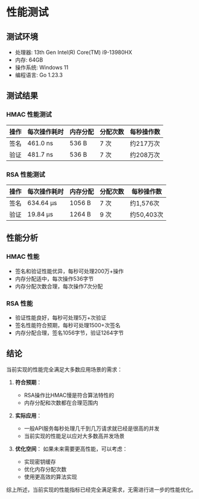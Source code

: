# 性能测试

## 测试环境

- 处理器: 13th Gen Intel(R) Core(TM) i9-13980HX
- 内存: 64GB
- 操作系统: Windows 11
- 编程语言: Go 1.23.3

## 测试结果

### HMAC 性能测试

| 操作 | 每次操作耗时 | 内存分配 | 分配次数 | 每秒操作数 |
|------|------------|----------|----------|------------|
| 签名 | 461.0 ns   | 536 B    | 7 次     | 约217万次   |
| 验证 | 481.7 ns   | 536 B    | 7 次     | 约208万次   |

### RSA 性能测试

| 操作 | 每次操作耗时 | 内存分配 | 分配次数 | 每秒操作数 |
|------|------------|----------|----------|------------|
| 签名 | 634.64 µs  | 1056 B   | 7 次     | 约1,576次  |
| 验证 | 19.84 µs   | 1264 B   | 9 次     | 约50,403次 |

## 性能分析

### HMAC 性能
- 签名和验证性能优异，每秒可处理200万+操作
- 内存分配适中，每次操作536字节
- 内存分配次数合理，每次操作7次分配

### RSA 性能
- 验证性能良好，每秒可处理5万+次验证
- 签名性能符合预期，每秒可处理1500+次签名
- 内存分配合理，签名1056字节，验证1264字节

## 结论

当前实现的性能完全满足大多数应用场景的需求：

1. **符合预期**：
   - RSA操作比HMAC慢是符合算法特性的
   - 内存分配和次数都在合理范围内

2. **实际应用**：
   - 一般API服务每秒处理几千到几万请求就已经是很高的并发
   - 当前实现的性能足以应对大多数高并发场景

3. **优化空间**：
   如果未来需要更高性能，可以考虑：
   - 实现密钥缓存
   - 优化内存分配次数
   - 使用更高效的算法实现

综上所述，当前实现的性能指标已经完全满足需求，无需进行进一步的性能优化。
